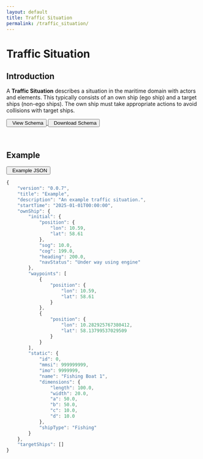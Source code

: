 ```yaml
---
layout: default
title: Traffic Situation
permalink: /traffic_situation/
---
```


# Traffic Situation

## Introduction
A **Traffic Situation** describes a situation in the maritime domain with actors and elements. This typically consists of an own ship (ego ship) and a target ships (non-ego ships). The own ship must take appropriate actions to avoid collisions with target ships.

<div class="button-container">

<a id="schema-link" href="/docs/schema/traffic_situation.html">
<button id="fullscreen-button" class="btn" name="button">
    <i data-lucide="file-json"></i> &nbsp; View Schema
</button>
</a>

<a id="download-schema-link" href="/schema/traffic_situation.json" download>
        <button id="download-schema-button" class="btn" name="button">
            <i data-lucide="download"></i> &nbsp; Download Schema
        </button>
    </a>
</div>


&nbsp;
## Example

<a id="download-schema-link" href="/schema/traffic_situation_example.json" download>
        <button id="download-example-button" class="btn" name="button">
            <i data-lucide="download"></i> &nbsp; Example JSON
        </button>
    </a>


```js
{
    "version": "0.0.7",
    "title": "Example",
    "description": "An example traffic situation.",
    "startTime": "2025-01-01T00:00:00",
    "ownShip": {
        "initial": {
            "position": {
                "lon": 10.59,
                "lat": 58.61
            },
            "sog": 10.0,
            "cog": 199.0,
            "heading": 200.0,
            "navStatus": "Under way using engine"
        },
        "waypoints": [
            {
                "position": {
                    "lon": 10.59,
                    "lat": 58.61
                }
            },
            {
                "position": {
                    "lon": 10.282925767380412,
                    "lat": 58.13799537029509
                }
            }
        ],
        "static": {
            "id": 0,
            "mmsi": 999999999,
            "imo": 9999999,
            "name": "Fishing Boat 1",
            "dimensions": {
                "length": 100.0,
                "width": 20.0,
                "a": 50.0,
                "b": 50.0,
                "c": 10.0,
                "d": 10.0
            },
            "shipType": "Fishing"
        }
    },
    "targetShips": []
}
```

<!-- ## Waypoints
Waypoints follow the general conventions of the *[Route plan exchange format](https://cirm.org/rtz-xml-schemas)*. 

## Modelling Speed Changes

Each waypoint leg can have a `sog` property. This can be set to a single value. However, this does not allow for smooth speed changes between waypoints. To model speed changes, the following parameters can be used:

`data.sog.value` New leg speed.

`data.sog.interpPrev` Distance before the leg change, to start 
interpolating to the new value.

`data.sog.interpNext` Distance after the leg change, to start interpolating to the new value.

`data.sog.interpMethod` Method to use for interpolation. 


<img src="/assets/images/Interpolation1.png" alt="Interpolation" width="400"/>

<img src="/assets/images/Interpolation2.png" alt="Interpolation" width="500"/>

-->

<script src="https://unpkg.com/lucide@latest"></script>

<script>
lucide.createIcons();
</script>


<link rel="stylesheet" href="{{ '/assets/css/styles.css' | relative_url }}"> 
